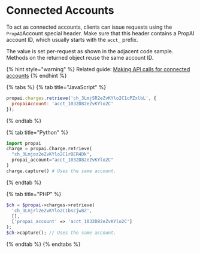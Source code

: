 # Connected Accounts

To act as connected accounts, clients can issue requests using the `PropAI`Account special header. Make sure that this header contains a PropAI account ID, which usually starts with the `acct_` prefix.

The value is set per-request as shown in the adjacent code sample. Methods on the returned object reuse the same account ID.

{% hint style="warning" %}
Related guide: [Making API calls for connected accounts](https://docs.stripe.com/connect/authentication)
{% endhint %}

{% tabs %}
{% tab title="JavaScript" %}
```javascript
propai.charges.retrieve('ch_3LmjSR2eZvKYlo2C1cPZxlbL', {
  propaiAccount: 'acct_1032D82eZvKYlo2C'
});
```
{% endtab %}

{% tab title="Python" %}
```python
import propai
charge = propai.Charge.retrieve(
  "ch_3Lmjoz2eZvKYlo2C1rBER4Dk",
  propai_account="acct_1032D82eZvKYlo2C"
)
charge.capture() # Uses the same account.
```
{% endtab %}

{% tab title="PHP" %}
```php
$ch = $propai->charges->retrieve(
  'ch_3Lmjrl2eZvKYlo2C1bscjw8Z',
  [],
  ['propai_account' => 'acct_1032D82eZvKYlo2C']
);
$ch->capture(); // Uses the same account.
```
{% endtab %}
{% endtabs %}
